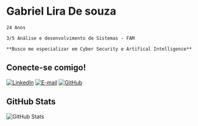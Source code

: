 # Gabriel Lira De souza
    24 Anos

    3/5 Análise e desenvolvimento de Sistemas - FAM

    **Busco me especializar em Cyber Security e Artifical Intelligence** 

## Conecte-se comigo!
[![LinkedIn](https://img.shields.io/badge/LinkedIn-0077B5?style=for-the-badge&logo=linkedin&logoColor=white)](https://www.linkedin.com/in/gabriel-lira-776862195/)
[![E-mail](https://img.shields.io/badge/-Email-000?style=for-the-badge&logo=microsoft-outlook&logoColor=007BFF)](mailto:gabriel.lsouza@outlook.com)
[![GitHub](https://img.shields.io/badge/GitHub-100000?style=for-the-badge&logo=github&logoColor=white)](https://github.com/GabrielLira13)

## GitHub Stats
![GitHub Stats](https://github-readme-stats.vercel.app/api?username=GabrielLira13&theme=transparent&bg_color=000&border_color=30A3DC&show_icons=true&icon_color=30A3DC&title_color=E94D5F&text_color=FFF)

